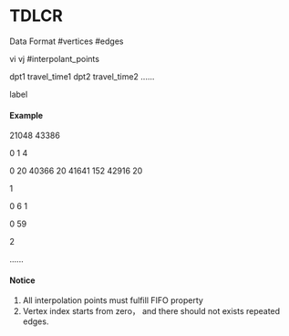 # TDLCR
Data Format
#vertices #edges

vi vj #interpolant_points

dpt1 travel_time1 dpt2 travel_time2 ...... 

label

#### Example

21048 43386

0 1 4

0 20 40366 20 41641 152 42916 20 

1

0 6 1

0 59 

2

......
#### Notice

1. All interpolation points must fulfill FIFO property
2. Vertex index starts from zero， and there should not exists repeated edges.

